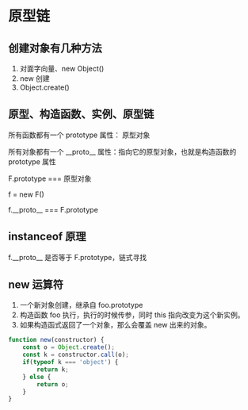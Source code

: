 # 原型链

## 创建对象有几种方法

1. 对面字向量、new Object()
2. new 创建
3. Object.create()

## 原型、构造函数、实例、原型链

所有函数都有一个 prototype 属性： 原型对象

所有对象都有一个 \_\_proto\_\_ 属性：指向它的原型对象，也就是构造函数的 prototype 属性

F.prototype === 原型对象

f = new F()

f.\_\_proto\_\_ === F.prototype

## instanceof 原理

f.\_\_proto\_\_ 是否等于 F.prototype，链式寻找

## new 运算符

1. 一个新对象创建，继承自 foo.prototype
2. 构造函数 foo 执行，执行的时候传参，同时 this 指向改变为这个新实例。
3. 如果构造函式返回了一个对象，那么会覆盖 new 出来的对象。

```js
function new(constructor) {
    const o = Object.create();
    const k = constructor.call(o);
    if(typeof k === 'object') {
        return k;
    } else {
        return o;
    }
}
```
